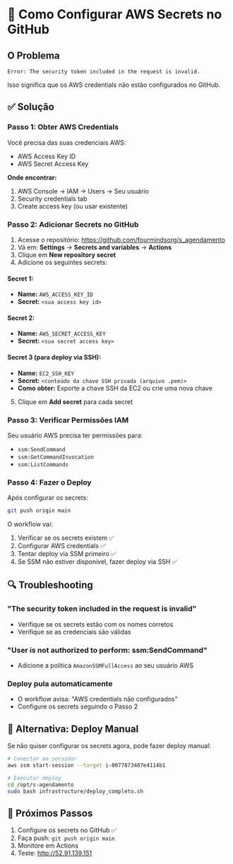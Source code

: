 # 🔐 Como Configurar AWS Secrets no GitHub

## O Problema
```
Error: The security token included in the request is invalid.
```

Isso significa que os AWS credentials não estão configurados no GitHub.

## ✅ Solução

### Passo 1: Obter AWS Credentials

Você precisa das suas credenciais AWS:
- AWS Access Key ID
- AWS Secret Access Key

**Onde encontrar:**
1. AWS Console → IAM → Users → Seu usuário
2. Security credentials tab
3. Create access key (ou usar existente)

### Passo 2: Adicionar Secrets no GitHub

1. Acesse o repositório: https://github.com/fourmindsorg/s_agendamento
2. Vá em: **Settings** → **Secrets and variables** → **Actions**
3. Clique em **New repository secret**
4. Adicione os seguintes secrets:

#### Secret 1:
- **Name:** `AWS_ACCESS_KEY_ID`
- **Secret:** `<sua access key id>`

#### Secret 2:
- **Name:** `AWS_SECRET_ACCESS_KEY`
- **Secret:** `<sua secret access key>`

#### Secret 3 (para deploy via SSH):
- **Name:** `EC2_SSH_KEY`
- **Secret:** `<conteúdo da chave SSH privada (arquivo .pem)>`
- **Como obter:** Exporte a chave SSH da EC2 ou crie uma nova chave

5. Clique em **Add secret** para cada secret

### Passo 3: Verificar Permissões IAM

Seu usuário AWS precisa ter permissões para:
- `ssm:SendCommand`
- `ssm:GetCommandInvocation`
- `ssm:ListCommands`

### Passo 4: Fazer o Deploy

Após configurar os secrets:

```bash
git push origin main
```

O workflow vai:
1. Verificar se os secrets existem ✅
2. Configurar AWS credentials ✅
3. Tentar deploy via SSM primeiro ✅
4. Se SSM não estiver disponível, fazer deploy via SSH ✅

## 🔍 Troubleshooting

### "The security token included in the request is invalid"
- Verifique se os secrets estão com os nomes corretos
- Verifique se as credenciais são válidas

### "User is not authorized to perform: ssm:SendCommand"
- Adicione a política `AmazonSSMFullAccess` ao seu usuário AWS

### Deploy pula automaticamente
- O workflow avisa: "AWS credentials não configurados"
- Configure os secrets seguindo o Passo 2

## 📝 Alternativa: Deploy Manual

Se não quiser configurar os secrets agora, pode fazer deploy manual:

```bash
# Conectar ao servidor
aws ssm start-session --target i-0077873407e4114b1

# Executar deploy
cd /opt/s-agendamento
sudo bash infrastructure/deploy_completo.sh
```

## 🎯 Próximos Passos

1. Configure os secrets no GitHub ✅
2. Faça push: `git push origin main`
3. Monitore em Actions
4. Teste: http://52.91.139.151

